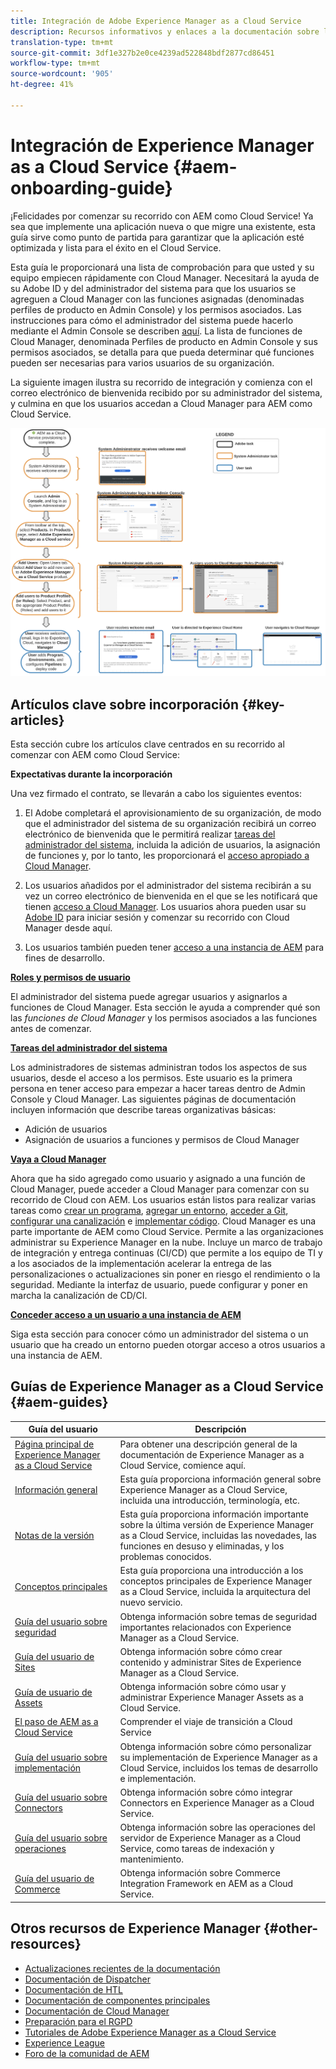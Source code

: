 ```yaml
---
title: Integración de Adobe Experience Manager as a Cloud Service
description: Recursos informativos y enlaces a la documentación sobre la integración de Adobe Experience Manager as a Cloud Service
translation-type: tm+mt
source-git-commit: 3df1e327b2e0ce4239ad522848bdf2877cd86451
workflow-type: tm+mt
source-wordcount: '905'
ht-degree: 41%

---
```



# Integración de Experience Manager as a Cloud Service {#aem-onboarding-guide}

¡Felicidades por comenzar su recorrido con AEM como Cloud Service! Ya sea que implemente una aplicación nueva o que migre una existente, esta guía sirve como punto de partida para garantizar que la aplicación esté optimizada y lista para el éxito en el Cloud Service.

Esta guía le proporcionará una lista de comprobación para que usted y su equipo empiecen rápidamente con Cloud Manager. Necesitará la ayuda de su Adobe ID y del administrador del sistema para que los usuarios se agreguen a Cloud Manager con las funciones asignadas (denominadas perfiles de producto en Admin Console) y los permisos asociados. Las instrucciones para cómo el administrador del sistema puede hacerlo mediante el Admin Console se describen [aquí](/help/onboarding/what-is-required/add-users-assign-cm-roles.md). La lista de funciones de Cloud Manager, denominada Perfiles de producto en Admin Console y sus permisos asociados, se detalla para que pueda determinar qué funciones pueden ser necesarias para varios usuarios de su organización.

La siguiente imagen ilustra su recorrido de integración y comienza con el correo electrónico de bienvenida recibido por su administrador del sistema, y culmina en que los usuarios accedan a Cloud Manager para AEM como Cloud Service.

![](/help/onboarding/what-is-required/assets/cust-journey.png)

## Artículos clave sobre incorporación {#key-articles}

Esta sección cubre los artículos clave centrados en su recorrido al comenzar con AEM como Cloud Service:

**Expectativas durante la incorporación**

Una vez firmado el contrato, se llevarán a cabo los siguientes eventos:

1. El Adobe completará el aprovisionamiento de su organización, de modo que el administrador del sistema de su organización recibirá un correo electrónico de bienvenida que le permitirá realizar [tareas del administrador del sistema](/help/onboarding/what-is-required/add-users-assign-cm-roles.md), incluida la adición de usuarios, la asignación de funciones y, por lo tanto, les proporcionará el [acceso apropiado a Cloud Manager](/help/onboarding/what-is-required/navigate-to-cloud-manager.md).

1. Los usuarios añadidos por el administrador del sistema recibirán a su vez un correo electrónico de bienvenida en el que se les notificará que tienen [acceso a Cloud Manager](/help/onboarding/what-is-required/navigate-to-cloud-manager.md). Los usuarios ahora pueden usar su [Adobe ID](/help/onboarding/what-is-required/get-your-adobe-id.md) para iniciar sesión y comenzar su recorrido con Cloud Manager desde aquí.


1. Los usuarios también pueden tener [acceso a una instancia de AEM](/help/onboarding/what-is-required/accessing-aem-instance.md) para fines de desarrollo.

**[Roles y permisos de usuario](/help/onboarding/what-is-required/user-roles-permissions.md)**

El administrador del sistema puede agregar usuarios y asignarlos a funciones de Cloud Manager. Esta sección le ayuda a comprender qué son las *funciones de Cloud Manager* y los permisos asociados a las funciones antes de comenzar.

**[Tareas del administrador del sistema](/help/onboarding/what-is-required/add-users-assign-cm-roles.md)**

Los administradores de sistemas administran todos los aspectos de sus usuarios, desde el acceso a los permisos. Este usuario es la primera persona en tener acceso para empezar a hacer tareas dentro de Admin Console y Cloud Manager.
Las siguientes páginas de documentación incluyen información que describe tareas organizativas básicas:

* Adición de usuarios
* Asignación de usuarios a funciones y permisos de Cloud Manager

**[Vaya a Cloud Manager](/help/onboarding/what-is-required/navigate-to-cloud-manager.md)**

Ahora que ha sido agregado como usuario y asignado a una función de Cloud Manager, puede acceder a Cloud Manager para comenzar con su recorrido de Cloud con AEM. Los usuarios están listos para realizar varias tareas como [crear un programa](/help/onboarding/getting-access-to-aem-in-cloud/understand-program-types.md), [agregar un entorno](/help/implementing/cloud-manager/manage-environments.md), [acceder a Git](/help/implementing/cloud-manager/accessing-git.md), [configurar una canalización](/help/implementing/cloud-manager/configure-pipeline.md) e [implementar código](/help/implementing/cloud-manager/deploy-code.md).
Cloud Manager es una parte importante de AEM como Cloud Service. Permite a las organizaciones administrar su Experience Manager en la nube. Incluye un marco de trabajo de integración y entrega continuas (CI/CD) que permite a los equipo de TI y a los asociados de la implementación acelerar la entrega de las personalizaciones o actualizaciones sin poner en riesgo el rendimiento o la seguridad. Mediante la interfaz de usuario, puede configurar y poner en marcha la canalización de CD/CI.

**[Conceder acceso a un usuario a una instancia de AEM](/help/onboarding/what-is-required/accessing-aem-instance.md)**

Siga esta sección para conocer cómo un administrador del sistema o un usuario que ha creado un entorno pueden otorgar acceso a otros usuarios a una instancia de AEM.

## Guías de Experience Manager as a Cloud Service {#aem-guides}

| Guía del usuario | Descripción |
|---|---|
| [Página principal de Experience Manager as a Cloud Service](/help/landing/home.md) | Para obtener una descripción general de la documentación de Experience Manager as a Cloud Service, comience aquí. |
| [Información general](/help/overview/home.md) | Esta guía proporciona información general sobre Experience Manager as a Cloud Service, incluida una introducción, terminología, etc. |
| [Notas de la versión](/help/release-notes/home.md) | Esta guía proporciona información importante sobre la última versión de Experience Manager as a Cloud Service, incluidas las novedades, las funciones en desuso y eliminadas, y los problemas conocidos. |
| [Conceptos principales](/help/core-concepts/home.md) | Esta guía proporciona una introducción a los conceptos principales de Experience Manager as a Cloud Service, incluida la arquitectura del nuevo servicio. |
| [Guía del usuario sobre seguridad](/help/security/home.md) | Obtenga información sobre temas de seguridad importantes relacionados con Experience Manager as a Cloud Service. |
| [Guía del usuario de Sites](/help/sites-cloud/home.md) | Obtenga información sobre cómo crear contenido y administrar Sites de Experience Manager as a Cloud Service. |
| [Guía de usuario de Assets](/help/assets/home.md) | Obtenga información sobre cómo usar y administrar Experience Manager Assets as a Cloud Service. |
| [El paso de AEM as a Cloud Service](/help/move-to-cloud-service/home.md) | Comprender el viaje de transición a Cloud Service |
| [Guía del usuario sobre implementación](/help/implementing/home.md) | Obtenga información sobre cómo personalizar su implementación de Experience Manager as a Cloud Service, incluidos los temas de desarrollo e implementación. |
| [Guía del usuario sobre Connectors](/help/connectors/home.md) | Obtenga información sobre cómo integrar Connectors en Experience Manager as a Cloud Service. |
| [Guía del usuario sobre operaciones](/help/operations/home.md) | Obtenga información sobre las operaciones del servidor de Experience Manager as a Cloud Service, como tareas de indexación y mantenimiento. |
| [Guía del usuario de Commerce](/help/commerce-cloud/home.md) | Obtenga información sobre Commerce Integration Framework en AEM as a Cloud Service. |

## Otros recursos de Experience Manager {#other-resources}

* [Actualizaciones recientes de la documentación](https://helpx.adobe.com/experience-manager/documentation-updates.html#AEMasaCloudService)
* [Documentación de Dispatcher](/help/implementing/dispatcher/overview.md)
* [Documentación de HTL](https://docs.adobe.com/content/help/es-ES/experience-manager-htl/using/overview.html)
* [Documentación de componentes principales](https://docs.adobe.com/content/help/es-ES/experience-manager-core-components/using/introduction.html)
* [Documentación de Cloud Manager](https://docs.adobe.com/content/help/en/experience-manager-cloud-service/onboarding/getting-access/cloud-service-programs/first-time-login.html)
* [Preparación para el RGPD](/help/onboarding/data-privacy-and-protection-readiness/aem-readiness.md)
* [Tutoriales de Adobe Experience Manager as a Cloud Service](https://docs.adobe.com/content/help/es-ES/experience-manager-learn/cloud-service/overview.html)
* [Experience League](https://guided.adobe.com/?promoid=K42KVXHD&amp;mv=other#solutions/experience-manager)
* [Foro de la comunidad de AEM](https://forums.adobe.com/community/experience-cloud/marketing-cloud/experience-manager)